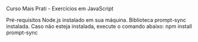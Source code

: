 Curso Mais Prati - Exercícios em JavaScript

Pré-requisitos
Node.js instalado em sua máquina.
Biblioteca prompt-sync instalada. Caso não esteja instalada, execute o comando abaixo:
npm install prompt-sync
